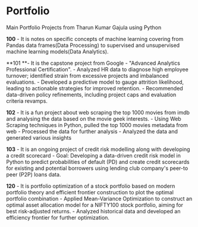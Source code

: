 # Portfolio
Main Portfolio Projects from Tharun Kumar Gajula using Python

**100** - It is notes on specific concepts of machine learning covering from Pandas data frames(Data Processing) to supervised and unsupervised machine learning models(Data Analytics).

**101 **- It is the capstone project from Google - "Advanced Analytics Professional Certification".
        - Analyzed HR data to diagnose high employee turnover; identified strain from excessive projects and imbalanced evaluations.
        - Developed a predictive model to gauge attrition likelihood, leading to actionable strategies for improved retention.
        - Recommended data-driven policy refinements, including project caps and evaluation criteria revamps.


**102** - It is a fun project about web scraping the top 1000 movies from imdb and analysing the data based on the movie geek interests. 
        - Using Web Scraping techniques in Python, pulled the top 1000 movies metadata from web
        - Processed the data for further analysis
        - Analyzed the data and generated various insights


**103** - It is an ongoing project of credit risk modelling along with developing a credit scorecard
        - Goal: Developing a data-driven credit risk model in Python to predict probabilities of default (PD) and create credit scorecards for existing and potential borrowers using lending club company's peer-to
          peer (P2P) loans data.

**120** - It is portfolio optimization of a stock portfolio based on modern portfolio theory and efficient frontier construction to plot the optimal portfolio combination
        - Applied Mean-Variance Optimization to construct an optimal asset allocation model for a NIFTY100 stock portfolio, aiming for best risk-adjusted returns.
        - Analyzed historical data and developed an efficiency frontier for further optimization.

